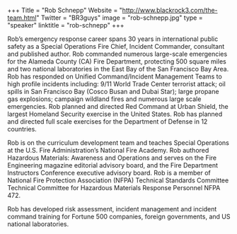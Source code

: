 +++
Title = "Rob Schnepp"
Website = "http://www.blackrock3.com/the-team.html"
Twitter = "BR3guys"
image = "rob-schnepp.jpg"
type = "speaker"
linktitle = "rob-schnepp"
+++

Rob’s emergency response career spans 30 years in international public safety as a Special Operations Fire Chief, Incident Commander, consultant and published author. Rob commanded numerous large-scale emergencies for the Alameda County (CA) Fire Department, protecting 500 square miles and two national laboratories in the East Bay of the San Francisco Bay Area. Rob has responded on Unified Command/Incident Management Teams to high profile incidents including:  9/11 World Trade Center terrorist attack; oil spills in San Francisco Bay (Cosco Busan and Dubai Star); large propane gas explosions; campaign wildland fires and numerous large scale emergencies. Rob planned and directed Red Command at Urban Shield, the largest Homeland Security exercise in the United States. Rob has planned and directed full scale exercises for the Department of Defense in 12 countries.

Rob is on the curriculum development team and teaches Special Operations at the U.S. Fire Administration’s National Fire Academy. Rob authored Hazardous Materials: Awareness and Operations and serves on the Fire Engineering magazine editorial advisory board, and the Fire Department Instructors Conference executive advisory board. Rob is a member of National Fire Protection Association (NFPA) Technical Standards Committee Technical Committee for Hazardous Materials Response Personnel NFPA 472.

Rob has developed risk assessment, incident management and incident command training for Fortune 500 companies, foreign governments, and US national laboratories.
